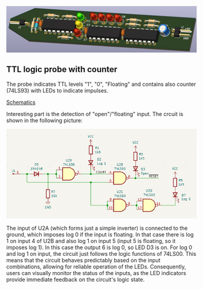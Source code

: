 ![](Pictures/TtlLogicProbe.jpg)

## TTL logic probe with counter

The probe indicates TTL levels "1", "0", "Floating" and contains also counter (74LS93) with LEDs to indicate impulses. 

[Schematics](Documents/TTL-Logic-Probe.pdf)

Interesting part is the detection of "open"/"floating" input. The crcuit is shown in the following picture:

![](Pictures/LogicProbeSchematics.jpg)

The input of U2A (which forms just a simple inverter) is connected to the ground, which imposes log 0 if the input is floating. In that case there is log 1 on input 4 of U2B and also log 1 on input 5 (input 5 is floating, so it imposes log 1). In this case the output 6 is log 0, so LED D3 is on. For log 0 and log 1 on input, the circuit just follows the logic functions of 74LS00. This means that the circuit behaves predictably based on the input combinations, allowing for reliable operation of the LEDs. Consequently, users can visually monitor the status of the inputs, as the LED indicators provide immediate feedback on the circuit's logic state.




